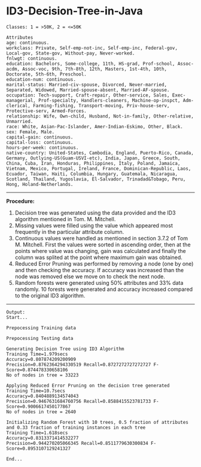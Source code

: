 # ID3-Decision-Tree-in-Java

```
Classes: 1 = >50K, 2 = <=50K

Attributes
age: continuous.
workclass: Private, Self-emp-not-inc, Self-emp-inc, Federal-gov, Local-gov, State-gov, Without-pay, Never-worked.
fnlwgt: continuous.
education: Bachelors, Some-college, 11th, HS-grad, Prof-school, Assoc-acdm, Assoc-voc, 9th, 7th-8th, 12th, Masters, 1st-4th, 10th, Doctorate, 5th-6th, Preschool.
education-num: continuous.
marital-status: Married-civ-spouse, Divorced, Never-married, Separated, Widowed, Married-spouse-absent, Married-AF-spouse.
occupation: Tech-support, Craft-repair, Other-service, Sales, Exec-managerial, Prof-specialty, Handlers-cleaners, Machine-op-inspct, Adm-clerical, Farming-fishing, Transport-moving, Priv-house-serv, Protective-serv, Armed-Forces.
relationship: Wife, Own-child, Husband, Not-in-family, Other-relative, Unmarried.
race: White, Asian-Pac-Islander, Amer-Indian-Eskimo, Other, Black.
sex: Female, Male.
capital-gain: continuous.
capital-loss: continuous.
hours-per-week: continuous.
native-country: United-States, Cambodia, England, Puerto-Rico, Canada, Germany, Outlying-US(Guam-USVI-etc), India, Japan, Greece, South, China, Cuba, Iran, Honduras, Philippines, Italy, Poland, Jamaica, Vietnam, Mexico, Portugal, Ireland, France, Dominican-Republic, Laos, Ecuador, Taiwan, Haiti, Columbia, Hungary, Guatemala, Nicaragua, Scotland, Thailand, Yugoslavia, El-Salvador, Trinadad&Tobago, Peru, Hong, Holand-Netherlands.

```
<hr>

**Procedure:**
1. Decision tree was generated using the data provided and the ID3 algorithm mentioned in Tom. M. Mitchell.
2. Missing values were filled using the value which appeared most frequently in the particular attribute column.
3. Continuous values were handled as mentioned in section 3.7.2 of Tom M. Mitchell. First the values were sorted in ascending order, then at the points where value was changing, gain was calculated and finally the column was
splited at the point where maximum gain was obtained.
4. Reduced Error Pruning was performed by removing a node (one by one) and then checking the accuracy. If accuracy was increased than the node was removed else we move on to check the next node.
5. Random forests were generated using 50% attributes and 33% data randomly. 10 forests were generated and accuracy increased compared to
the original ID3 algorithm.

<hr>

```
Output:
Start...

Prepocessing Training data

Prepocessing Testing data

Generating Decision Tree using ID3 Algorithm
Training Time=1.979secs
Accuracy=0.807874209200909
Precision=0.8762364294330519 Recall=0.8727272727272727 F-Score=0.874478330658106
No of nodes in tree = 33223

Applying Reduced Error Pruning on the decision tree generated
Training Time=10.7secs
Accuracy=0.8404889134574043
Precision=0.9467631684760756 Recall=0.8588415523781733 F-Score=0.9006617450177867
No of nodes in tree = 2640

Initializing Random Forest with 10 trees, 0.5 fraction of attributes and 0.33 fraction of training instances in each tree
Training Time=1.618secs
Accuracy=0.8313371414532277
Precision=0.944270205066345 Recall=0.8511779630300834 F-Score=0.8953107129241327

End...
```

